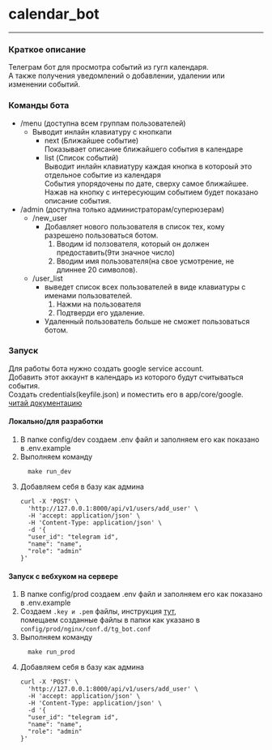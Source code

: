 # calendar_bot
***

### Краткое описание
Телеграм бот для просмотра событий из гугл календаря.<br>
А также получения уведомлений о добавлении, удалении или изменении событий.

### Команды бота
- /menu (доступна всем группам пользователей)
  - Выводит инлайн клавиатуру с кнопкапи
    - next (Ближайшее событие)<br>Показывает описание ближайшего события в календаре
    - list (Список событий)<br>Выводит инлайн клавиатуру каждая кнопка в котороый это отдельное событие из календаря<br>
    События упорядочены по дате, сверху самое ближайшее.<br>
    Нажав на кнопку с интересующим событием будет показано описание события.
- /admin (доступна только администраторам/суперюзерам)
  - /new_user
    - Добавляет нового пользователя в список тех, кому разрешено пользоваться ботом.
      1. Вводим id ползователя, который он должен предоставить(9ти значное число)
      2. Вводим имя пользователя(на свое усмотрение, не длиннее 20 символов).
  - /user_list 
    - выведет список всех пользователей в виде клавиатуры с именами пользователей.
      1. Нажми на пользователя
      2. Подтверди его удаление.<br>
    - Удаленный пользователь больше не сможет пользоваться ботом.

### Запуск

Для работы бота нужно создать google service account.<br>
Добавить этот аккаунт в календарь из которого будут считываться события.<br>
Создать credentials(keyfile.json) и поместить его в app/core/google.<br>
[читай документацию](https://developers.google.com/workspace/guides/create-credentials#service-account)

#### Локально/для разработки
  1. В папке config/dev создаем .env файл и заполняем его как показано в .env.example
  2. Выполняем команду
       ```
         make run_dev
       ```
  3. Добавляем себя в базу как админа
       ```
       curl -X 'POST' \
         'http://127.0.0.1:8000/api/v1/users/add_user' \
         -H 'accept: application/json' \
         -H 'Content-Type: application/json' \
         -d '{
         "user_id": "telegram id",
         "name": "name",
         "role": "admin"
       }'
       ```
#### Запуск с вебхуком на сервере
  1. В папке config/prod создаем .env файл и заполняем его как показано в .env.example
  2. Создаем ```.key и .pem``` файлы, инструкция [тут](https://core.telegram.org/bots/self-signed),<br>
помещаем созданные файлы в папки как указано в ```config/prod/nginx/conf.d/tg_bot.conf```
  3. Выполняем команду
       ```
         make run_prod
       ```
  4. Добавляем себя в базу как админа
       ```
       curl -X 'POST' \
         'http://127.0.0.1:8000/api/v1/users/add_user' \
         -H 'accept: application/json' \
         -H 'Content-Type: application/json' \
         -d '{
         "user_id": "telegram id",
         "name": "name",
         "role": "admin"
       }'
       ```